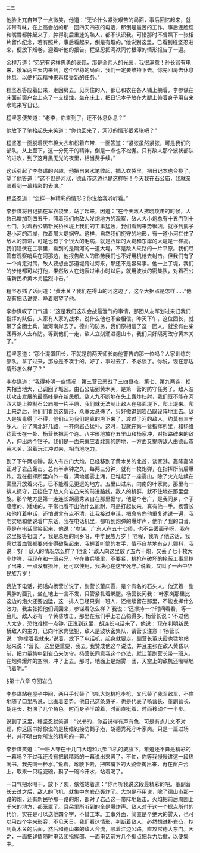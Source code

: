    二三 

   他脸上兀自带了一点微笑，他道：“无论什么紧张艰苦的局面，事后回忆起来，就非带有味，在上高会战的那一回四天四夜的电话，那倒是最苦的工作，事后连脸腮和嘴唇都肿起来了，肿得别后重逢的熟人，都不认识我。可惜那时不曾照下一张相片留作纪念，若有照片，事后看起来，倒是有趣的。”他说到这里，已看到程坚忍进来，便放下烟卷，迎着听他的报告。程坚忍把河袱同竹根潭的情形报告了一遍。

   余程万道：“弟兄有这样忠勇的表现，那是全师人的光荣，我很满意！孙长官有电来，援军两三天内来到，这个坚稳的局面，我们一定要维持下去。你先回房去休息休息，以便打起精神来再接受新的任务。”

   程坚忍答应着出来，走回房去。见同住的人，都已和衣在各人铺上躺着，李参谋在床面前窗户台上点了一支蜡烛，坐在床上，把日记本子放在大腿上俯着身子用自来水笔来写日记。

   程坚忍便笑道：“老李，你来到了，还不休息休息？”

   他放下了笔抬起头来笑道：“你也回来了，河洑的情形很紧张吧？”

   程坚忍一面脱着灰布棉大衣和松着布带．一面答道：“紧张虽然紧张，可是我们的部队，从上至下，这一分死干的精神，倒是一点也不松懈。只有敌人那个波状部队的进攻，到了这月黑无光的夜里，相当费手续。”

   这话引起了李参谋的兴趣，他把自来水笔收起，插入衣袋里，把日记本也合拢了，望了他答道：“这不但是河洑，德山市这边也是这样呀！今天我在石公庙，我就亲眼看到一幕精彩的表演。”

   程坚忍道：“怎样一种精彩的情形？你说给我听听看。”

   李参谋将日记插在军衣袋里，站了起来，因道：“在今天敌人拂晓攻击的时候，人数已增加到四五千，照着我们向敌人发炮地方的观察，敌人大小炮总有十五门到十七门，对着石公庙新民桥长堤上我们的工事猛轰，我们看到来势很凶，就移到鹅子港小河的西岸，依着那大堤据守。这样，自然我们扼守的地形，有一道小河拦住了敌人的前进，可是也有了个很大的毛病，就是西岸的大堤和东岸的大堤是一样高，我们隐伏在工事里，看到的是隔河的一道大堤，不是敌人来路的一片平原。我们尽管有观察哨兵在河那边，他报告敌人的形势我们也不好用机枪去射击。但我们有了一个肯定对策，敌人要想由那道堤跨过河来，那还不是容易事。他一上了堤，我们的步枪都可以打他，果然敌人在炮轰过半小时以后，就用波状的密集队，对着石公庙新民桥黄木关猛烈冲击。”

   程坚忍插了话问道：“黄木关？我们在得山的河这边了，这个大据点是怎样……”他没有把话说完，睁着眼望了他。

   李参谋叹了口气道：“这是我们这次会战最泄气的事情，那团从友军划过来归我们指挥的队伍，人家有人家的战术，说什么他也不会相信。昨天下午，这位团长，就带了全团士兵，渡河南岸去了。德山的防务，我们原相信了这一团人，就没有由柴团再派人去布防。等到他们一走，敌人立刻涌进德山市，我们只好隔河改守黄木关了。”

   程坚忍道：“那个混蛋团长，不就是前两天师长向他警告的那一位吗？人家训练的部队，拿了过来，那总是不凑手的。好了，事过去了，不必谈了。你说，现在那边情形怎么样了？”

   李参谋道：“我得补明一些情况：第三营已恶战了三四昼夜，第七、第九两连，损失相当地大，己调回了城区。由石公庙到黄木关，是第一营的防守任务了。敌人波状攻击发展的最高峰是在新民桥。敌人九不断地在头上轰炸扫射，我们既不能在河西大堤上控制石公庙那一片平原，我们就无法制止敌人在那面堤下，爬上堤来。爬上来之后，他们们看到这情形，众寡太悬殊了，只好撤退到岩凸既设阵地里去。敌人是狠毒得了不得，他们认为我们是真的垮下来了，渡过了河的敌人，约莫有三千多人，分了南北好几路，一齐向岩凸猛扑。这时，我就在第一营指挥所里，和杨维钧营长在一处．杨营长把两个连。八字形地放存五里山和杨家冲，对指路碑来的敌人，伸出两个钳子。我们是一面来策应着北郊的防地，一方面又提防敌人由德山市黄木关，沿着沅江冲过来，相当地吃力。

   到了下午两点钟，敌人有四门大炮，已经移到了黄木关的北首，谈家港。轰隆轰隆正对了岩凸轰击。总有半点钟之久，每两三分钟，就有一枚炮弹，在指挥所前后爆炸。我在指挥所里向外一看，满地烟雾上涌，已堆起了一座雾山。除了火光陆续在雾里开放着火花，已不能看见更远的地方。五里山过来，向南的叶家岗，那里有一排人扼守，正挡住了敌人向岩凸来的前进路线，敌人的机群，就不住地在那里盘旋。那个地方是第一连连长胡德秀亲自在那里据守，他是个老广，是我同乡，个子瘦瘦的、矮矮的，平常也看不出他什么能耐，可是打起仗来，真有他一手。杨营长和他打着电话，还怕语言有点不清，让我接过电话，把命令向他重复述说一遍，我老实地和他说着广东话，我在电话机里，都听到炮弹的爆炸声，他听了我的口音，竟是在电话里笑起来，他说：‘参谋，广东人在五十七师，也不会丢面子呀，我在这里报答祖国了，我是总理的同乡呀，中华民族万岁！’老程，我听了他这话，我真觉着血管都要兴奋得破裂起来，我握着听筒的右手，情不自禁地有点儿颤抖，我说：‘好！敌人的情况怎么样？’他说：‘敌人向这里放了五六十炮，又丢了七十枚大小炸弹，我现在和一班弟兄，守在散兵壕里，不要紧，机枪在破坏的掩蔽工事里抢了出来，一点没有损坏，还可以使用，我决心在这里死守。’说着，又叫了一声中华民族万岁！

   我放下电话，把话向杨营长说了，副营长董庆霞，是个有名的石头人，他沉着一副黄胖的面孔，坐在地上一言不发，只管紧扎着绑腿。杨营长问我：‘叶家岗那里比这边的炮火还要凶猛，这一排人已经只剩一班人，还继续留在那里，不能发挥什么效力，我主张把他们调回来，参谋看怎么样？’我说：‘还撑持一个时间看看，等一会儿，敌人必有一个黄昏攻击，那里在我们手上岩凸稳得多。’杨营长说：‘不过他人太少，恐怕难撑一点钟。’正说到这里，胡连长电话来了，他说：‘现在判明新民桥敌人的主力，已向叶家岗猛犯，敌人是波状密集队，请营长注意！’杨营长说：‘你撑着我就来。’说着，放下了电话机，起身就要走。副营长董庆霞也猛地站起来说：‘营长，这里更重要，我去。’我赞成他这个说法，并且主张在敌人黄昏以前，把力量集中到岩凸来防守。杨营长同意我这个办法，就让董副营长带一班人，在炮弹爆炸的空隙，冲了上去。那时，地面上是烟雾一团，天空上的敌机还嗡嗡地飞着呢。”

   §第十八章 夺回岩凸

   李参谋站在屋子中间，两只手代替了飞机大炮机枪步枪，又代替了我军敌军，不住地随了口里所说，比画着姿势。他自己这条身子，也是代表了杨营长、董副营长、胡连长，扮演了几个角色。时而身子半蹲着，时而直挺着，时而移动个一半步。

   说到了这里，程坚忍就笑道：“说书的，你虽说得有声有色，可是有点儿文不对题，你这回书好像说的是杨维钧接防鹅子港，胡德秀死守叶家岗。只是一篇过场书，并不明白你所说的精彩的一幕。”

   李参谋笑道：“一班人守在十几门大炮和九架飞机的威胁下，难道还不算是精彩的一幕吗？不过我还没有把最精彩的一幕说出来罢了。不忙，你等我慢慢讲这一段热闹书，我先喝一杯水。”说着，弯腰下去，把床铺下的大瓷壶掏出来，再在窗户台上，取来一只粗瓷碗，斟了一碗冷开水，站着喝了。

   一口气把水喝干，放下了碗，依然站着道：“你再听我说这段最精彩的吧。董副营长去过之后，敌人的飞机，就集中向岩凸轰炸了。大炮是不用说，除了德山市那一路的炮，还有新民桥那一路的炮，都对了岩凸这一带阵地轰击。火焰把前后周围上千米的地方，都笼罩了。耳朵里所听到的全是爆炸声。敌人对于这一个据点所付的代价，实在是可以送他四个字，不惜工本。工事外面，简直是个绝大的雾天，也可以用四个字来形容，不见天日。我们看这情形，判断着敌人，必然想进扑岩凸，抄到黄木关的后面，然后和德山来的敌人合流，顺着江边公路，直攻常德大东门。因之，一面把详情随时电话团指挥部，一面电话前方几个据点把兵力后撤，以便集中。

